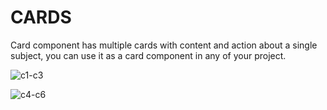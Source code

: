 # CARDS

Card component has multiple cards with content and action about a single subject, you can use it as a card component in any of your project.


![c1-c3](https://user-images.githubusercontent.com/80476561/150655283-2296847d-b31c-463d-beee-8f25aa3c2385.png)


![c4-c6](https://user-images.githubusercontent.com/80476561/150655316-e09fba7e-a9ef-4022-bb74-e989c9022d18.png)
